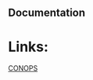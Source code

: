 ## Documentation
# Links:

[CONOPS](https://docs.google.com/document/d/1XkOUd6pYTkK1Y-1qOwSi3uGL4MjQNra2/edit?usp=sharing&ouid=113090206440940826950&rtpof=true&sd=true)
